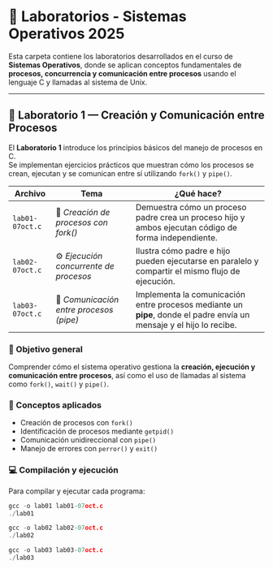 # 🔬 Laboratorios - Sistemas Operativos 2025

Esta carpeta contiene los laboratorios desarrollados en el curso de **Sistemas Operativos**, donde se aplican conceptos fundamentales de **procesos, concurrencia y comunicación entre procesos** usando el lenguaje C y llamadas al sistema de Unix.

---

## 📘 Laboratorio 1 — Creación y Comunicación entre Procesos

El **Laboratorio 1** introduce los principios básicos del manejo de procesos en C.  
Se implementan ejercicios prácticos que muestran cómo los procesos se crean, ejecutan y se comunican entre sí utilizando `fork()` y `pipe()`.

| Archivo | Tema | ¿Qué hace? |
|----------|------|-------------|
| `lab01-07oct.c` | 🧩 *Creación de procesos con fork()* | Demuestra cómo un proceso padre crea un proceso hijo y ambos ejecutan código de forma independiente. |
| `lab02-07oct.c` | ⚙️ *Ejecución concurrente de procesos* | Ilustra cómo padre e hijo pueden ejecutarse en paralelo y compartir el mismo flujo de ejecución. |
| `lab03-07oct.c` | 🔄 *Comunicación entre procesos (pipe)* | Implementa la comunicación entre procesos mediante un **pipe**, donde el padre envía un mensaje y el hijo lo recibe. |

### 🎯 Objetivo general
Comprender cómo el sistema operativo gestiona la **creación, ejecución y comunicación entre procesos**, así como el uso de llamadas al sistema como `fork()`, `wait()` y `pipe()`.

### 🧠 Conceptos aplicados
- Creación de procesos con `fork()`
- Identificación de procesos mediante `getpid()`
- Comunicación unidireccional con `pipe()`
- Manejo de errores con `perror()` y `exit()`

### 💻 Compilación y ejecución

Para compilar y ejecutar cada programa:

```c
gcc -o lab01 lab01-07oct.c
./lab01

gcc -o lab02 lab02-07oct.c
./lab02

gcc -o lab03 lab03-07oct.c
./lab03
```

